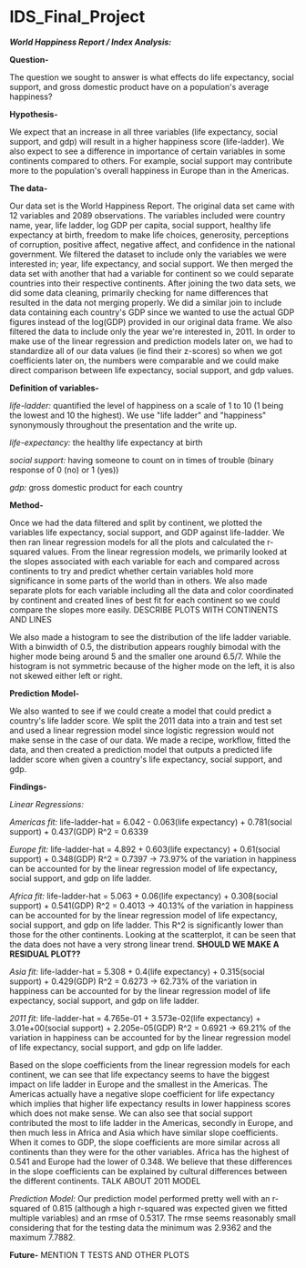 # IDS_Final_Project
***World Happiness Report / Index Analysis:***

**Question-**

The question we sought to answer is what effects do life expectancy, social support, and gross domestic product have on a population's average happiness?

**Hypothesis-**

We expect that an increase in all three variables (life expectancy, social support, and gdp) will result in a higher happiness score (life-ladder). We also expect to see a difference in importance of certain variables in some continents compared to others. For example, social support may contribute more to the population's overall happiness in Europe than in the Americas.

**The data-**

Our data set is the World Happiness Report. The original data set came with 12 variables and 2089 observations. The variables included were country name, 
year, life ladder, log GDP per capita, social support, healthy life expectancy at birth, freedom to make life choices, generosity, 
perceptions of corruption, positive affect, negative affect, and confidence in the national government. We filtered the dataset to include only the variables we were interested in; year, life expectancy, and social support. We then merged the data set with another that had a 
variable for continent so we could separate countries into their respective continents. After joining the two data sets, we did some data cleaning, 
primarily checking for name differences that resulted in the data not merging properly. We did a similar join to include data containing each country's GDP
since we wanted to use the actual GDP figures instead of the log(GDP) provided in our original data frame. We also filtered the data to include only the 
year we're interested in, 2011.
In order to make use of the linear regression and prediction models later on, we had to standardize all of our data values (ie find their z-scores) so when we got coefficients later on, the numbers were comparable and we could make direct comparison between life expectancy, social support, and gdp values.


**Definition of variables-**

*life-ladder:* quantified the level of happiness on a scale of 1 to 10 (1 being the lowest and 10 the highest). We use "life ladder" and "happiness"                      synonymously throughout the presentation and the write up.

*life-expectancy:* the healthy life expectancy at birth

*social support:* having someone to count on in times of trouble (binary response of 0 (no) or 1 (yes))

*gdp:* gross domestic product for each country


**Method-**

Once we had the data filtered and split by continent, we plotted the variables life expectancy, social support, and GDP against life-ladder. We then ran 
linear regression models for all the plots and calculated the r-squared values. From the linear regression models, we primarily looked at the slopes 
associated with each variable for each and compared across continents to try and predict whether certain variables hold more significance in some parts
of the world than in others. 
We also made separate plots for each variable including all the data and color coordinated by continent and created lines of best fit for each continent 
so we could compare the slopes more easily. DESCRIBE PLOTS WITH CONTINENTS AND LINES

We also made a histogram to see the distribution of the life ladder variable. With a binwidth of 0.5, the distribution appears roughly bimodal with the higher mode being around 5 and the smaller one around 6.5/7. While the histogram is not symmetric because of the higher mode on the left, it is also not skewed either left or right.

**Prediction Model-**

We also wanted to see if we could create a model that could predict a country's life ladder score. We split the 2011 data into a train and test set and used a linear regression model since logistic regression would not make sense in the case of our data. We made a recipe, workflow, fitted the data, and then created a prediction model that outputs a predicted life ladder score when given a country's life expectancy, social support, and gdp. 

**Findings-**

*Linear Regressions:*

*Americas fit:* life-ladder-hat = 6.042 - 0.063(life expectancy) + 0.781(social support) + 0.437(GDP)
               R^2 = 0.6339
               
*Europe fit:* life-ladder-hat = 4.892 + 0.603(life expectancy) + 0.61(social support) + 0.348(GDP)
                 R^2 = 0.7397 -> 73.97% of the variation in happiness can be accounted for by the linear regression model of life expectancy, social                         support, and gdp on life ladder.
             
*Africa fit:* life-ladder-hat = 5.063 + 0.06(life expectancy) + 0.308(social support) + 0.541(GDP)
               R^2 = 0.4013 -> 40.13% of the variation in happiness can be accounted for by the linear regression model of life expectancy, social support,                 and gdp on life ladder. This R^2 is significantly lower than those for the other continents. Looking at the scatterplot, it can be seen                     that the data does not have a very strong linear trend. **SHOULD WE MAKE A RESIDUAL PLOT??**

*Asia fit:*   life-ladder-hat = 5.308 + 0.4(life expectancy) + 0.315(social support) + 0.429(GDP)
              R^2 = 0.6273 -> 62.73% of the variation in happiness can be accounted for by the linear regression model of life expectancy, social support,                 and gdp on life ladder.
           
*2011 fit:*   life-ladder-hat = 4.765e-01 + 3.573e-02(life expectancy) + 3.01e+00(social support) + 2.205e-05(GDP)
                R^2 = 0.6921 -> 69.21% of the variation in happiness can be accounted for by the linear regression model of life expectancy, social                          support, and gdp on life ladder.
           
Based on the slope coefficients from the linear regression models for each continent, we can see that life expectancy seems to have the biggest impact on life ladder in Europe and the smallest in the Americas. The Americas actually have a negative slope coefficient for life expectancy which implies that higher life expectancy results in lower happiness scores which does not make sense. We can also see that social support contributed the most to life ladder in the Americas, secondly in Europe, and then much less in Africa and Asia which have similar slope coefficients. When it comes to GDP, the slope coefficients are more similar across all continents than they were for the other variables. Africa has the highest of 0.541 and Europe had the lower of 0.348. We believe that these differences in the slope coefficients can be explained by cultural differences between the different continents. 
TALK ABOUT 2011 MODEL


*Prediction Model:*
Our prediction model performed pretty well with an r-squared of 0.815 (although a high r-squared was expected given we fitted multiple variables) and an rmse of 0.5317. The rmse seems reasonably small considering that for the testing data the minimum was 2.9362	and the maximum 7.7882.


**Future-**
MENTION T TESTS AND OTHER PLOTS
